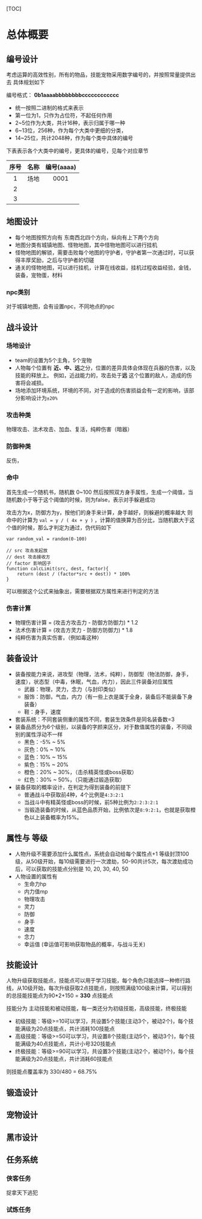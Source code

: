 [TOC]

# 总体概要

## 编号设计
考虑运算的高效性别，所有的物品，技能宠物采用数字编号的，并按照常量提供出去
具体规划如下

编号格式： **0b1aaaabbbbbbbbcccccccccccc** 

- 统一按照二进制的格式来表示
- 第一位为1，只作为占位符，不起任何作用
- 2~5位作为大类，共计16种，表示归属于哪一种
- 6~13位，256种，作为每个大类中更细的分类，
- 14~25位，共计2048种，作为每个类中具体的编号

下表表示各个大类中的编号，更具体的编号，见每个对应章节


| 序号 | 名称 | 编号(aaaa) |
| :--: | :--: | :--------: |
|  1   | 场地 |    0001    |
|  2   |      |            |
|  3   |      |            |


## 地图设计
- 每个地图按照方向有 东南西北四个方向，纵向有上下两个方向
- 地图分类有城镇地图、怪物地图，其中怪物地图可以进行挂机
- 怪物地图的解锁，需要击败每个地图的守护者，守护者第一次通过时，可以获得丰厚奖励，之后与守护者的切磋
- 通关的怪物地图，可以进行挂机，计算在线收益，挂机过程收益经验，金钱，装备，宠物蛋，材料

### npc类别
 对于城镇地图，会有设置npc，不同地点的npc

## 战斗设计

### 场地设计
- team的设置为5个主角，5个宠物
- 人物每个位置有 **近、中、远**之分，位置的差异具体会体现在兵器的伤害，以及技能的释放上。
例如，近战能力的，攻击处于**远**  这个位置的敌人，造成的伤害将会减损。
- 场地添加环境系统，环境的不同，对于造成的伤害损益会有一定的影响，该部分影响设计为`±20%`

### 攻击种类
物理攻击、法术攻击、加血、复活，纯粹伤害（暗器）

### 防御种类
反伤，

### 命中
首先生成一个随机书，随机数 0~100
然后按照双方身手属性，生成一个阈值，当随机数小于等于这个阈值的时候，则为false，表示对手躲避成功

攻击方为x，防御方为y，按他们的身手来计算，身手越好，则躲避的概率越大
则命中的计算为 `val = y / ( 4x + y )` ，计算的值换算为百分比，当随机数大于这个值的时候，那么才判定为通过，伪代码如下
```
var random_val = random(0-100)

// src 攻击发起放
// dest 攻击接收方
// factor 影响因子
function calcLimit(src, dest, factor){
	return (dest / (factor*src + dest)) * 100%
}
```


可以根据这个公式来抽象出，需要根据双方属性来进行判定的方法


### 伤害计算
- 物理伤害计算 = (攻击方攻击力 - 防御方防御力) * 1.2
- 法术伤害计算 = (攻击方灵力 - 防御方防御力) * 1.8
- 纯粹伤害为真实伤害，（例如毒这种）



## 装备设计
- 装备按能力来说，进攻型（物理，法术，纯粹），防御型（物法防御，身手，速度），状态型（中毒，休眠，气血，内力），因此三件装备对应属性
  - 武器：物理，灵力，念力（与封印类似）
  - 服饰：防御，气血，内力（有一些上衣是属于全身，装备后不能装备下身装备）
  - 鞋：身手，速度
- 套装系统：不同套装侧重的属性不同，套装生效条件是同名装备数=3
- 装备品质分为6个级别，以装备的字颜来区分，对于数值属性的装备，不同级别的属性浮动不一样
  - 黑色：-5% ~ 5%
  - 灰色：0% ~ 10%
  - 蓝色：10% ~ 15%
  - 紫色：15% ~ 20%
  - 橙色：20% ~ 30%，（击杀精英怪或boss获取）
  - 红色：30% ~ 50%，（只能通过锻造获取）
- 装备获取的概率设计，在判定为得到装备的前提下
  - 普通战斗中获取前4种，4个比例是`4:3:2:1`
  - 当战斗中有精英怪或boss的时候，前5种比例为`2:2:3:2:1`
  - 当锻造装备的时候，从蓝色品质开始，比例依次是`8:9:2:1`，也就是获取橙色以上装备概率为15%。

## 属性与 等级
- 人物升级不需要添加什么属性点，系统会自动给每个属性点+1
等级封顶100级，从50级开始，每10级需要进行一次渡劫，50-90共计5次，每次渡劫成功后，可以获取的技能点分别是 10, 20, 30, 40, 50
- 人物设置的属性有
  - 生命力hp
  - 内力值mp
  - 物理攻击
  - 灵力
  - 防御
  - 身手
  - 速度
  - 念力
  - 幸运值 (幸运值可影响获取物品的概率，与战斗无关)

## 技能设计
人物升级获取技能点，技能点可以用于学习技能，每个角色只能选择一种修行路线，从10级开始，每次升级获取2点技能点，则按照满级100级来计算，可以得到的总技能技能点为90*2+150 = **330** 点技能点

技能分为 主动技能和被动技能，每一类还分为初级技能，高级技能，终极技能
- 初级技能：等级>=10可以学习，共设置5个技能(主动3个，被动2个)，每个技能满级为20点技能点，共计消耗100技能点
- 高级技能：等级>=50可以学习，共设置8个技能(主动5个，被动3个)，每个技能满级为40点技能点，共计小号320技能点
- 终极技能：等级>=90可以学习，共设置3个技能(主动2个，被动1个)，每个技能满级为20点技能点，共计消耗60技能点

则技能点覆盖率为 330/480 = 68.75%



## 锻造设计

## 宠物设计

## 黑市设计

## 任务系统
### 侠客任务
捉拿天下逃犯

### 试炼任务
